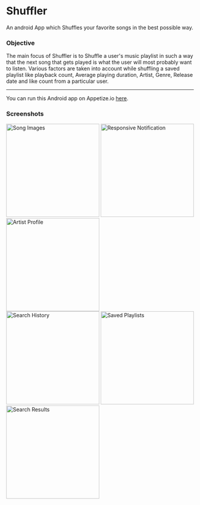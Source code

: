 # Shuffler
An android App which Shuffles your favorite songs in the best possible way.

<h3>Objective</h3> 
The main focus of Shuffler is to Shuffle a user's music playlist in such a way that the next song that gets played is what the user will   most probably want to listen. Various factors are taken into account while shuffling a saved playlist like playback count, Average playing duration, Artist, Genre, Release date and like count from a particular user. 

***

You can run this Android app on Appetize.io <a href="https://appetize.io/app/06wpw6dgrdg02v042qxrcjt1y8?device=nexus5&scale=100&orientation=portrait&osVersion=7.1&deviceColor=black">here</a>.
<!--
<h3>YouTube Demo</h3>
<a href="https://www.youtube.com/embed/syQZ8loBql4" target="_blank"><img src="http://img.youtube.com/vi/syQZ8loBql4/0.jpg" 
alt="Shuffler Demo" width="240" height="180" border="10" /></a>
-->
<h3>Screenshots</h3>

<div class="row">
      <img src="/screenshots/Screenshot_2018-05-20-15-28-50-927_com.example.anujsharma.shuffler.png" width="250" title="Song Images">
      <img src="/screenshots/Screenshot_2018-05-20-15-30-35-472_com.example.anujsharma.shuffler.png" width="250" title="Responsive Notification">     
      <img src="/screenshots/Screenshot_2018-05-20-15-03-01-584_com.example.anujsharma.shuffler.png" width="250" title="Artist Profile">
</div>

<div class="row">
      <img src="/screenshots/Screenshot_2018-05-20-14-59-47-654_com.example.anujsharma.shuffler.png" width="250" title="Search History">
      <img src="/screenshots/Screenshot_2018-05-20-15-02-39-938_com.example.anujsharma.shuffler.png" width="250" title="Saved Playlists">
      <img src="/screenshots/Screenshot_2018-05-20-15-04-15-523_com.example.anujsharma.shuffler.png" width="250" title="Search Results">
</div>
